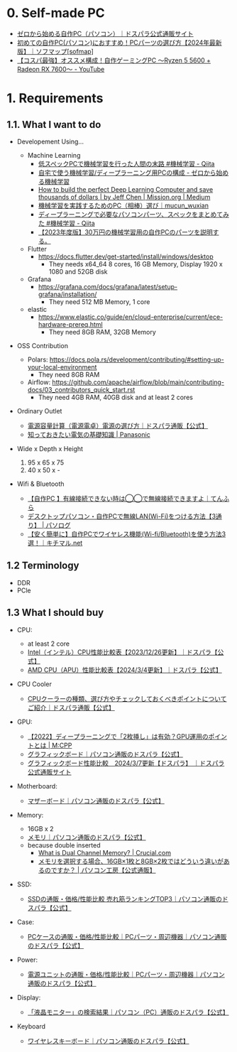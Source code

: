 # 0. Self-made PC

- [ゼロから始める自作PC（パソコン） ​｜ドスパラ公式通販サイト](https://www.dospara.co.jp/contents/start-homebuild-pc.html)
- [初めての自作PC(パソコン)におすすめ！PCパーツの選び方【2024年最新版】｜ソフマップ[sofmap]](https://www.sofmap.com/contents/?id=nw_ps_select&sid=first)
- [【コスパ最強】オススメ構成！自作ゲーミングPC ～Ryzen 5 5600 + Radeon RX 7600～ - YouTube](https://www.youtube.com/watch?v=EMC1e9_N6ZQ)

# 1. Requirements

## 1.1. What I want to do
- Developement Using...
  - Machine Learning
    - [低スペックPCで機械学習を行った人間の末路 #機械学習 - Qiita](https://qiita.com/kaitaryu/items/9543713305e696976744#%E3%81%BE%E3%81%A8%E3%82%81)
    - [自宅で使う機械学習/ディープラーニング用PCの構成 - ゼロから始める機械学習](https://zero-ai.hatenablog.com/entry/2017/07/28/213613)
    - [How to build the perfect Deep Learning Computer and save thousands of dollars | by Jeff Chen | Mission.org | Medium](https://medium.com/the-mission/how-to-build-the-perfect-deep-learning-computer-and-save-thousands-of-dollars-9ec3b2eb4ce2)
    - [機械学習を実践するためのPC（相棒）選び｜mucun_wuxian](https://note.com/mucun_wuxian/n/n3ca10f2968c2)
    - [ディープラーニングで必要なパソコンパーツ、スペックをまとめてみた #機械学習 - Qiita](https://qiita.com/yuki_2020/items/c233d903fe41d98bfff3)
    - [【2023年度版】30万円の機械学習用の自作PCのパーツを説明する。](https://zenn.dev/derbuihan/articles/928ae5f279afbc)
  - Flutter
    - https://docs.flutter.dev/get-started/install/windows/desktop
      - They needs x64_64 8 cores, 16 GB Memory, Display 1920 x 1080 and 52GB disk
  - Grafana
    - https://grafana.com/docs/grafana/latest/setup-grafana/installation/
      - They need 512 MB Memory, 1 core
  - elastic
    - https://www.elastic.co/guide/en/cloud-enterprise/current/ece-hardware-prereq.html
      - They need 8GB RAM, 32GB Memory

- OSS Contribution
  - Polars: https://docs.pola.rs/development/contributing/#setting-up-your-local-environment
    - They need 8GB RAM
  - Airflow: https://github.com/apache/airflow/blob/main/contributing-docs/03_contributors_quick_start.rst
    - They need 4GB RAM, 40GB disk and at least 2 cores

- Ordinary Outlet
  - [電源容量計算（電源電卓）電源の選び方｜ドスパラ通販【公式】](https://www.dospara.co.jp/5info/cts_str_power_calculation_main.html)
  - [知っておきたい電気の基礎知識 | Panasonic](https://panasonic.jp/support/useful/basic.html#:~:text=%E4%B8%80%E8%88%AC%E7%9A%84%E3%81%AA%E3%82%B3%E3%83%B3%E3%82%BB%E3%83%B3%E3%83%88%E3%81%AB,%E4%BD%BF%E3%81%86%E3%81%93%E3%81%A8%E3%81%8C%E3%81%A7%E3%81%8D%E3%81%BE%E3%81%99%E3%80%82)

- Wide x Depth x Height
  1. 95 x 65 x 75
  1. 40 x 50 x -

- Wifi & Bluetooth
  - [【自作PC 】有線接続できない時は◯◯で無線接続できますよ｜てんふら](https://note.com/tenfura_2888/n/n74e95e612061)
  - [デスクトップパソコン・自作PCで無線LAN(Wi-Fi)をつける方法【3通り】 | パソログ](https://pc-bto.net/bto-desktop-pc-wireless/)
  - [【安く簡単に】自作PCでワイヤレス機能(Wi-fi/Bluetooth)を使う方法3選！｜キチマル.net](https://kichimaru.net/how-to-use-the-wireless-function-on-your-homebuild-pc/)

## 1.2 Terminology

- DDR
- PCle

## 1.3 What I should buy

- CPU:
  - at least 2 core
  - [Intel（インテル）CPU性能比較表【2023/12/26更新】｜ドスパラ【公式】](https://www.dospara.co.jp/5info/cts_lp_intel_cpu.html)
  - [AMD CPU（APU）性能比較表【2024/3/4更新】｜ドスパラ【公式】](https://www.dospara.co.jp/5info/cts_lp_amd_cpu.html)

- CPU Cooler
  - [CPUクーラーの種類、選び方やチェックしておくべきポイントについてご紹介｜ドスパラ通販【公式】](https://www.dospara.co.jp/5info/cts_str_parts_cpu-cooler.html)

- GPU:
  - [【2022】ディープラーニングで「2枚挿し」は有効？GPU運用のポイントとは | M:CPP](https://jp.morgenrot.cloud/blog/2-gpu-for-deep-learning/)
  - [グラフィックボード｜パソコン通販のドスパラ【公式】](https://www.dospara.co.jp/BR31)
  - [グラフィックボード性能比較　2024/3/7更新【ドスパラ】 ｜ドスパラ公式通販サイト](https://www.dospara.co.jp/5shopping/shp_vga_def_parts.html)

- Motherboard:
  - [マザーボード｜パソコン通販のドスパラ【公式】](https://www.dospara.co.jp/BR21)

- Memory:
  - 16GB x 2
  - [メモリ｜パソコン通販のドスパラ【公式】](https://www.dospara.co.jp/BR12)
  - because double inserted
    - [What is Dual Channel Memory? | Crucial.com](https://www.crucial.com/articles/about-memory/what-is-dual-channel-memory)
    - [メモリを選択する場合、16GB×1枚と8GB×2枚ではどういう違いがあるのですか？ | パソコン工房【公式通販】](https://www.pc-koubou.jp/faq/faq_detail.html?id=183)

- SSD:
  - [SSDの通販・価格/性能比較 売れ筋ランキングTOP3｜パソコン通販のドスパラ【公式】](https://www.dospara.co.jp/BR115)

- Case:
  - [PCケースの通販・価格/性能比較｜PCパーツ・周辺機器｜パソコン通販のドスパラ【公式】](https://www.dospara.co.jp/BR72)

- Power:
  - [電源ユニットの通販・価格/性能比較｜PCパーツ・周辺機器｜パソコン通販のドスパラ【公式】](https://www.dospara.co.jp/BR83)

- Display:
  - [「液晶モニター」の検索結果｜パソコン（PC）通販のドスパラ【公式】](https://www.dospara.co.jp/SBR119)

- Keyboard
  - [ワイヤレスキーボード｜パソコン通販のドスパラ【公式】](https://www.dospara.co.jp/SBR530)

